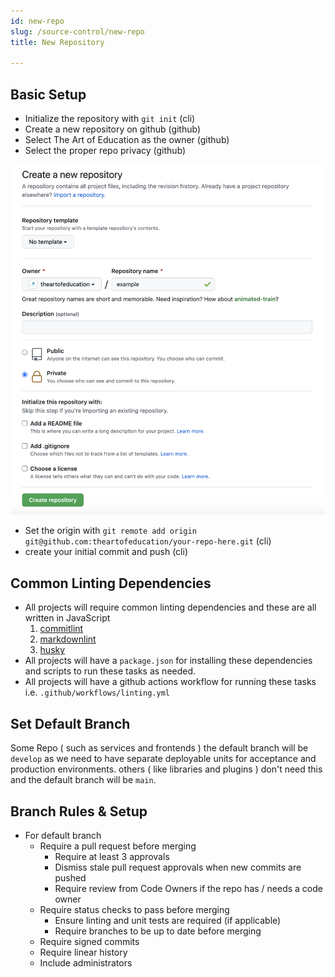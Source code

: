 ```yaml
---
id: new-repo
slug: /source-control/new-repo
title: New Repository

---
```


## Basic Setup

* Initialize the repository with `git init` (cli)
* Create a new repository on github (github)
* Select The Art of Education as the owner (github)
* Select the proper repo privacy (github)

![Github New Repo](github-new-repo.png)

* Set the origin with `git remote add origin git@github.com:theartofeducation/your-repo-here.git` (cli)
* create your initial commit and push (cli)

## Common Linting Dependencies

* All projects will require common linting dependencies and these are all written in JavaScript
    1. [commitlint](https://github.com/conventional-changelog/commitlint)
    1. [markdownlint](https://github.com/DavidAnson/markdownlint)
    1. [husky](https://github.com/typicode/husky)
* All projects will have a `package.json` for installing these dependencies and scripts to run these tasks as needed.
* All projects will have a github actions workflow for running these tasks i.e. `.github/workflows/linting.yml`

## Set Default Branch

Some Repo ( such as services and frontends ) the default branch will be `develop` as we need
to have separate deployable units for acceptance and production environments. others ( like libraries
and plugins ) don't need this and the default branch will be `main`.

## Branch Rules & Setup

* For default branch
    * Require a pull request before merging
        * Require at least 3 approvals
        * Dismiss stale pull request approvals when new commits are pushed
        * Require review from Code Owners if the repo has / needs a code owner
    * Require status checks to pass before merging
        * Ensure linting and unit tests are required (if applicable)
        * Require branches to be up to date before merging
    * Require signed commits
    * Require linear history
    * Include administrators
